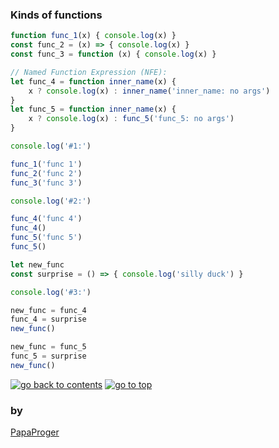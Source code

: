 ### <a id="0">Kinds of functions</a>

```javascript
function func_1(x) { console.log(x) }
const func_2 = (x) => { console.log(x) }
const func_3 = function (x) { console.log(x) }

// Named Function Expression (NFE):
let func_4 = function inner_name(x) {
    x ? console.log(x) : inner_name('inner_name: no args')
}
let func_5 = function inner_name(x) {
    x ? console.log(x) : func_5('func_5: no args')
}

console.log('#1:')

func_1('func 1')
func_2('func 2')
func_3('func 3')

console.log('#2:')

func_4('func 4')
func_4()
func_5('func 5')
func_5()

let new_func
const surprise = () => { console.log('silly duck') }

console.log('#3:')

new_func = func_4
func_4 = surprise
new_func()

new_func = func_5
func_5 = surprise
new_func()
```

<a href="https://github.com/papaproger/fun-js-sketches"><img src="https://img.shields.io/badge/&#9664;%20go%20back%20to%20contents-242424?style=for-the-badge" alt="go back to contents" /></a>
<a href="#0"><img src="https://img.shields.io/badge/go%20to%20top%20&#9650;-242424?style=for-the-badge" alt="go to top" /></a>

### by

[PapaProger](https://github.com/papaproger)